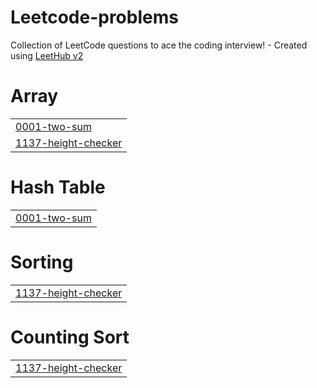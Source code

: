 # Leetcode-problems
Collection of LeetCode questions to ace the coding interview! - Created using [LeetHub v2](https://github.com/arunbhardwaj/LeetHub-2.0)


# Array
|  |
| ------- |
| [0001-two-sum](https://github.com/Halsy/Leetcode-problems/tree/master/0001-two-sum) |
| [1137-height-checker](https://github.com/Halsy/Leetcode-problems/tree/master/1137-height-checker) |
# Hash Table
|  |
| ------- |
| [0001-two-sum](https://github.com/Halsy/Leetcode-problems/tree/master/0001-two-sum) |
# Sorting
|  |
| ------- |
| [1137-height-checker](https://github.com/Halsy/Leetcode-problems/tree/master/1137-height-checker) |
# Counting Sort
|  |
| ------- |
| [1137-height-checker](https://github.com/Halsy/Leetcode-problems/tree/master/1137-height-checker) |